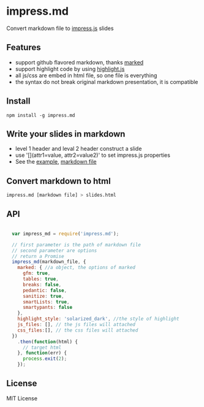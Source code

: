 impress.md
==========

Convert markdown file to [impress.js](https://github.com/impress/impress.js) slides

## Features
* support github flavored markdown, thanks [marked](https://github.com/chjj/marked)
* support highlight code by using [highlight.js](http://highlightjs.readthedocs.org/en/latest/index.html)
* all js/css are embed in html file, so one file is everything
* the syntax do not break original markdown presentation, it is compatible

## Install

```shell
npm install -g impress.md
```

## Write your slides in markdown

* level 1 header and leval 2 header construct a slide
* use '[](attr1=value, attr2=value2)' to set impress.js properties
* See the [example](https://rawgit.com/liangqing/impress.md/master/example/HelloWorld.html), [markdown file](https://rawgit.com/liangqing/impress.md/master/example/HelloWorld.md)

## Convert markdown to html

```bash
impress.md [markdown file] > slides.html
```

## API

```javascript

  var impress_md = require('impress.md');

  // first parameter is the path of markdown file
  // second parameter are options
  // return a Promise
  impress_md(markdown_file, {
    marked: { //a object, the options of marked
      gfm: true,
      tables: true,
      breaks: false,
      pedantic: false,
      sanitize: true,
      smartLists: true,
      smartypants: false
    },
    highlight_style: 'solarized_dark', //the style of highlight
    js_files: [], // the js files will attached
    css_files:[], // the css files will attached
  })
    .then(function(html) {
      // target html
    }, function(err) {
      process.exit(2);
    });

```

## License

MIT License

